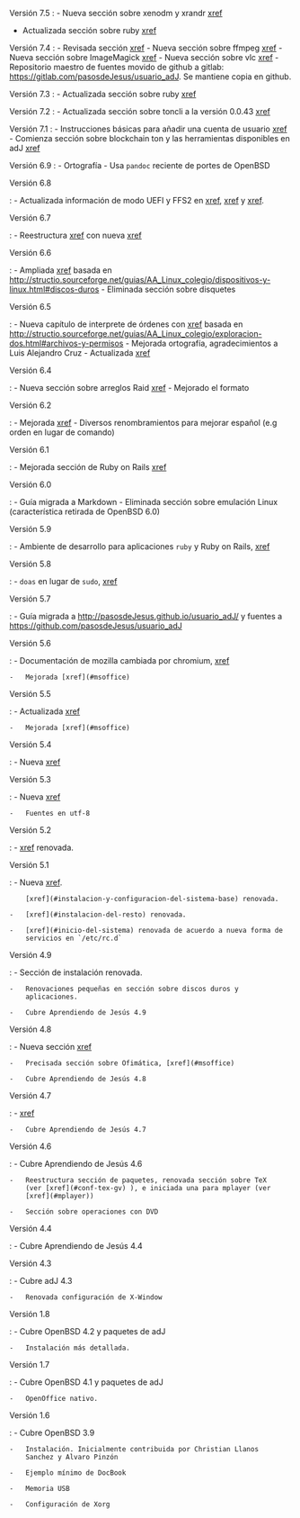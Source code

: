 Versión 7.5
:  - Nueva sección sobre xenodm y xrandr [xref](#xenodm-y-xrandr)
   - Actualizada sección sobre ruby [xref](#ruby)

Versión 7.4
:   - Revisada sección [xref](#multimedia)
    - Nueva sección sobre ffmpeg [xref](#ffmpeg)
    - Nueva sección sobre ImageMagick [xref](#imagemagick)
    - Nueva sección sobre vlc [xref](#vlc)
    - Repositorio maestro de fuentes movido de github a gitlab:
      <https://gitlab.com/pasosdeJesus/usuario_adJ>. Se mantiene
      copia en github.

Versión 7.3
:   - Actualizada sección sobre ruby [xref](#ruby)

Versión 7.2
:   - Actualizada sección sobre toncli a la versión 0.0.43 [xref](#toncli)

Versión 7.1
:   - Instrucciones básicas para añadir una cuenta de usuario [xref](#varios-usuarios)
    - Comienza sección sobre blockchain ton y las herramientas
      disponibles en adJ [xref](#ton)

Versión 6.9
:   - Ortografía
    - Usa `pandoc` reciente de portes de OpenBSD

Versión 6.8

:   - Actualizada información de modo UEFI y FFS2 en 
	[xref](#sobre-la-instalacion), [xref](#discos-duros) y [xref](#duales).

Versión 6.7

:   - Reestructura [xref](#imagen-cifrada) con nueva [xref](#imagen-cifrada-con-softraid)

Versión 6.6

:   - Ampliada [xref](#discos-duros) basada en <http://structio.sourceforge.net/guias/AA_Linux_colegio/dispositivos-y-linux.html#discos-duros>
    - Eliminada sección sobre disquetes

Versión 6.5

:   - Nueva capítulo de interprete de órdenes con [xref](#archivos_y_permisos) basada en <http://structio.sourceforge.net/guias/AA_Linux_colegio/exploracion-dos.html#archivos-y-permisos>
    - Mejorada ortografía, agradecimientos a Luis Alejandro Cruz 
    - Actualizada [xref](#configuracion-de-xorg)

Versión 6.4

:   - Nueva sección sobre arreglos Raid [xref](#raid)
    - Mejorado el formato

Versión 6.2

:   -   Mejorada [xref](#inicio-del-sistema)
    - Diversos renombramientos para mejorar español (e.g orden en lugar de 
      comando)

Versión 6.1

:   -   Mejorada  sección de Ruby on Rails [xref](#ruby)

 Versión 6.0

:   -   Guía migrada a Markdown
    -   Eliminada sección sobre emulación Linux (característica
        retirada de OpenBSD 6.0)


Versión 5.9

:   -   Ambiente de desarrollo para aplicaciones `ruby` y Ruby on Rails,
        [xref](#ruby)

Versión 5.8

:   -   `doas` en lugar de `sudo`, [xref](#doas)

Versión 5.7

:   -   Guía migrada a <http://pasosdeJesus.github.io/usuario_adJ/> y
        fuentes a <https://github.com/pasosdeJesus/usuario_adJ>

Versión 5.6

:   -   Documentación de mozilla cambiada por chromium, [xref](#chromium)

    -   Mejorada [xref](#msoffice)

Versión 5.5

:   -   Actualizada [xref](#configuracion-de-xorg)

    -   Mejorada [xref](#msoffice)

Versión 5.4

:   -   Nueva [xref](#edicionaudio)

Versión 5.3

:   -   Nueva [xref](#xfe)

    -   Fuentes en utf-8

Versión 5.2

:   -   [xref](#fluxbox) renovada.

Versión 5.1

:   -   Nueva [xref](#syslog).

        [xref](#instalacion-y-configuracion-del-sistema-base) renovada.

    -   [xref](#instalacion-del-resto) renovada.

    -   [xref](#inicio-del-sistema) renovada de acuerdo a nueva forma de
        servicios en `/etc/rc.d`

Versión 4.9

:   -   Sección de instalación renovada.

    -   Renovaciones pequeñas en sección sobre discos duros y
        aplicaciones.

    -   Cubre Aprendiendo de Jesús 4.9

Versión 4.8

:   -   Nueva sección [xref](#ediciongraficos)

    -   Precisada sección sobre Ofimática, [xref](#msoffice)

    -   Cubre Aprendiendo de Jesús 4.8

Versión 4.7

:   -   [xref](#xiphos)

    -   Cubre Aprendiendo de Jesús 4.7

Versión 4.6

:   -   Cubre Aprendiendo de Jesús 4.6

    -   Reestructura sección de paquetes, renovada sección sobre TeX
        (ver [xref](#conf-tex-gv) ), e iniciada una para mplayer (ver
        [xref](#mplayer))

    -   Sección sobre operaciones con DVD

Versión 4.4

:   -   Cubre Aprendiendo de Jesús 4.4

Versión 4.3

:   -   Cubre adJ 4.3

    -   Renovada configuración de X-Window

Versión 1.8

:   -   Cubre OpenBSD 4.2 y paquetes de adJ

    -   Instalación más detallada.

Versión 1.7

:   -   Cubre OpenBSD 4.1 y paquetes de adJ

    -   OpenOffice nativo.

Versión 1.6

:   -   Cubre OpenBSD 3.9

    -   Instalación. Inicialmente contribuida por Christian Llanos
        Sanchez y Alvaro Pinzón

    -   Ejemplo mínimo de DocBook

    -   Memoria USB

    -   Configuración de Xorg


